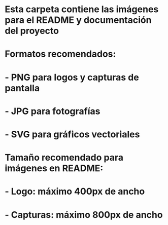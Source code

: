 # Esta carpeta contiene las imágenes para el README y documentación del proyecto
# 
# Formatos recomendados:
# - PNG para logos y capturas de pantalla
# - JPG para fotografías
# - SVG para gráficos vectoriales
#
# Tamaño recomendado para imágenes en README:
# - Logo: máximo 400px de ancho
# - Capturas: máximo 800px de ancho